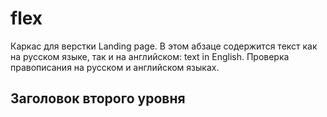 # flex
Каркас для верстки Landing page.
В этом абзаце содержится текст как на русском языке, так и на английском: text in English.
Проверка правописания на русском и английском языках.
## Заголовок второго уровня

